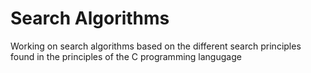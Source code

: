 # Search Algorithms

Working on search algorithms based on the different search principles
found in the principles of the C programming langugage

